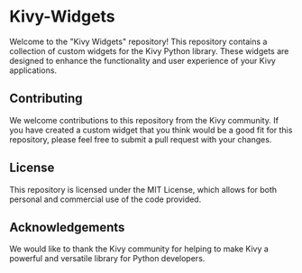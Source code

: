 # Kivy-Widgets

Welcome to the "Kivy Widgets" repository! This repository contains a collection of custom widgets for the Kivy Python library. These widgets are designed to enhance the functionality and user experience of your Kivy applications.

## Contributing

We welcome contributions to this repository from the Kivy community. If you have created a custom widget that you think would be a good fit for this repository, please feel free to submit a pull request with your changes.

## License
This repository is licensed under the MIT License, which allows for both personal and commercial use of the code provided. 

## Acknowledgements
We would like to thank the Kivy community for helping to make Kivy a powerful and versatile library for Python developers.

